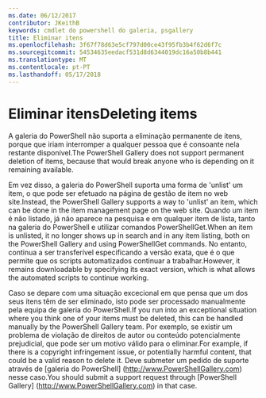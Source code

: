```yaml
---
ms.date: 06/12/2017
contributor: JKeithB
keywords: cmdlet do powershell do galeria, psgallery
title: Eliminar itens
ms.openlocfilehash: 3f67f78d63e5cf797d00ce43f95fb3b4f62d6f7c
ms.sourcegitcommit: 54534635eedacf531d8d6344019dc16a50b8b441
ms.translationtype: MT
ms.contentlocale: pt-PT
ms.lasthandoff: 05/17/2018
---
```

# <a name="deleting-items"></a><span data-ttu-id="5e376-103">Eliminar itens</span><span class="sxs-lookup"><span data-stu-id="5e376-103">Deleting items</span></span>

<span data-ttu-id="5e376-104">A galeria do PowerShell não suporta a eliminação permanente de itens, porque que iriam interromper a qualquer pessoa que é consoante nela restante disponível.</span><span class="sxs-lookup"><span data-stu-id="5e376-104">The PowerShell Gallery does not support permanent deletion of items, because that would break anyone who is depending on it remaining available.</span></span>

<span data-ttu-id="5e376-105">Em vez disso, a galeria do PowerShell suporta uma forma de 'unlist' um item, o que pode ser efetuado na página de gestão de item no web site.</span><span class="sxs-lookup"><span data-stu-id="5e376-105">Instead, the PowerShell Gallery supports a way to 'unlist' an item, which can be done in the item management page on the web site.</span></span>
<span data-ttu-id="5e376-106">Quando um item é não listado, já não aparece na pesquisa e em qualquer item de lista, tanto na galeria do PowerShell e utilizar comandos PowerShellGet.</span><span class="sxs-lookup"><span data-stu-id="5e376-106">When an item is unlisted, it no longer shows up in search and in any item listing, both on the PowerShell Gallery and using PowerShellGet commands.</span></span>
<span data-ttu-id="5e376-107">No entanto, continua a ser transferível especificando a versão exata, que é o que permite que os scripts automatizados continuar a trabalhar.</span><span class="sxs-lookup"><span data-stu-id="5e376-107">However, it remains downloadable by specifying its exact version, which is what allows the automated scripts to continue working.</span></span>

<span data-ttu-id="5e376-108">Caso se depare com uma situação excecional em que pensa que um dos seus itens têm de ser eliminado, isto pode ser processado manualmente pela equipa de galeria do PowerShell.</span><span class="sxs-lookup"><span data-stu-id="5e376-108">If you run into an exceptional situation where you think one of your items must be deleted, this can be handled manually by the PowerShell Gallery team.</span></span>
<span data-ttu-id="5e376-109">Por exemplo, se existir um problema de violação de direitos de autor ou conteúdo potencialmente prejudicial, que pode ser um motivo válido para o eliminar.</span><span class="sxs-lookup"><span data-stu-id="5e376-109">For example, if there is a copyright infringement issue, or potentially harmful content, that could be a valid reason to delete it.</span></span>
<span data-ttu-id="5e376-110">Deve submeter um pedido de suporte através de [galeria do PowerShell] (http://www.PowerShellGallery.com) nesse caso.</span><span class="sxs-lookup"><span data-stu-id="5e376-110">You should submit a support request through [PowerShell Gallery] (http://www.PowerShellGallery.com) in that case.</span></span>